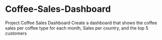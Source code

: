 # Coffee-Sales-Dashboard
Project Coffee Sales Dashboard
Create a dashboard that shows the coffee sales per coffee type for each month, Sales per country, and the top 5 customers
